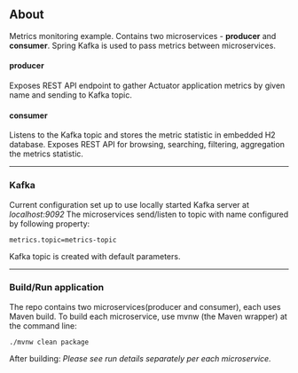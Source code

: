 ## About
Metrics monitoring example. 
Contains two microservices - **producer** and **consumer**.
Spring Kafka is used to pass metrics between microservices.
#### producer 
Exposes REST API endpoint to gather Actuator application metrics by given name and sending to Kafka topic.
#### consumer
Listens to the Kafka topic and stores the metric statistic in embedded H2 database.
Exposes REST API for browsing, searching, filtering, aggregation the metrics statistic.

---
### Kafka
Current configuration set up to use locally started Kafka server at *localhost:9092*
The microservices send/listen to topic with name configured by following property:
```
metrics.topic=metrics-topic
```
Kafka topic is created with default parameters.

---
### Build/Run application
The repo contains two microservices(producer and consumer), each uses Maven build.
To build each microservice, use mvnw (the Maven wrapper) at the command line:
```
./mvnw clean package
```
After building:
*Please see run details separately per each microservice.*
